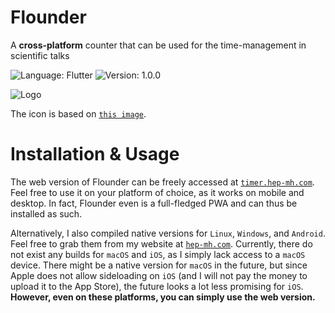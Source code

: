 # Flounder

A **cross-platform** counter that can be used for the time-management in scientific talks

![Language: Flutter](https://img.shields.io/badge/Language-Flutter/Dart-blue.svg?style=flat-square)
![Version: 1.0.0](https://img.shields.io/badge/Current_Version-1.0.0-green.svg?style=flat-square)

![Logo](https://hep-mh.com/files/Flounder.png)

The icon is based on [``this image``](https://imgbin.com/png/D3dzb0eY/turquoise-fish-png).

# Installation & Usage

The web version of Flounder can be freely accessed at [``timer.hep-mh.com``](https://timer.hep-mh.com/). Feel free to use it on your platform of choice, as it works on mobile and desktop. In fact, Flounder even is a full-fledged PWA and can thus be installed as such.

Alternatively, I also compiled native versions for ``Linux``, ``Windows``, and ``Android``. Feel free to grab them from my website at [``hep-mh.com``](https://hep-mh.com/). Currently, there do not exist any builds for ``macOS`` and  ``iOS``, as I simply lack access to a ``macOS`` device. There might be a native version for ``macOS`` in the future, but since Apple does not allow sideloading on ``iOS`` (and I will not pay the money to upload it to the App Store), the future looks a lot less promising for ``iOS``. **However, even on these platforms, you can simply use the web version.**
